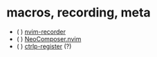 # macros, recording, meta

* ( ) [nvim-recorder](https://github.com/chrisgrieser/nvim-recorder)
* ( ) [NeoComposer.nvim](https://github.com/ecthelionvi/NeoComposer.nvim)
* ( ) [ctrlp-register](https://github.com/mattn/ctrlp-register) (?)
